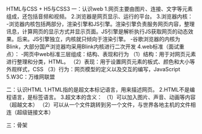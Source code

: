 HTML与CSS + H5与CSS3
一：认识web
1.网页主要由图片、连接、文字等元素组成，还包括音频和视频。
2.浏览器是网页显示、运行的平台。
3.浏览器内核：
-浏览器内核包括两部分，渲染引擎和JS引擎。渲染引擎负责服务网页内容，整理讯息，计算网页的显示方式并显示页面。JS引擎是解析执行JS获取网页的动态效果。后来。JS引擎独立，内核就只倾向于渲染引擎。
-谷歌浏览器的内核为Blink，大部分国产浏览器均采用Blink内核进行二次开发
4.web标准（面试重点）：
-网页中web标准三层组成：结构、表现和行为
（1）结构：用于对网页元素进行整理和分类，HTML。
（2）表现：用于设置网页元素的板式、颜色和大小等外观样式，CSS
（3）行为：网页模型的定义以及交互的编写，JavaScript
5.W3C：万维网联盟

二：认识HTML
1.HTML指的是超文本标记语言，用来描述网页。
2.HTML不是编程语言，是标签语言。
3.超文本的含义：
（1）可以加入图片、声音、动画等内容（超越文本）
（2）可以从一个文件跳转到另一个文件，与世界各地主机的文件相连（超级链接文本）

三：骨架
<!-- <!DOCTYPE html>表明使用的html5版本号 -->
<!DOCTYPE html>
<!-- lang="en"表明所使用的html语言类型为english -->
<html lang="en">
    <!-- html为根标签 -->
    <!-- head为文档的头部 -->
<head>
    <!-- charset="UTF-8"：表明html文件以UTF-8编码保存， -->
    <meta charset="UTF-8">
    <meta name="viewport" content="width=device-width, initial-scale=1.0">
    <!-- title写文档的标题 -->
    <title>Document</title>
</head>
<body>
    <!-- body为文档的主体部分 -->
</body>
</html>